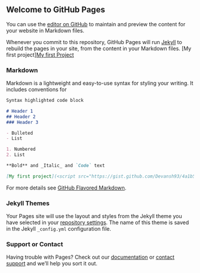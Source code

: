 ## Welcome to GitHub Pages

You can use the [editor on GitHub](https://github.com/Devansh93/devansh93.github.io/edit/master/index.md) to maintain and preview the content for your website in Markdown files.

Whenever you commit to this repository, GitHub Pages will run [Jekyll](https://jekyllrb.com/) to rebuild the pages in your site, from the content in your Markdown files.
[My first project]<a href = "https://gist.github.com/Devansh93/4a1b50c81596d60dc0e8435eee4ddbd7">My first Project</a>
### Markdown

Markdown is a lightweight and easy-to-use syntax for styling your writing. It includes conventions for

```markdown
Syntax highlighted code block

# Header 1
## Header 2
### Header 3

- Bulleted
- List

1. Numbered
2. List

**Bold** and _Italic_ and `Code` text

[My first project](<script src="https://gist.github.com/Devansh93/4a1b50c81596d60dc0e8435eee4ddbd7.js"></script>) and ![Image](src)
```

For more details see [GitHub Flavored Markdown](https://guides.github.com/features/mastering-markdown/).

### Jekyll Themes

Your Pages site will use the layout and styles from the Jekyll theme you have selected in your [repository settings](https://github.com/Devansh93/devansh93.github.io/settings). The name of this theme is saved in the Jekyll `_config.yml` configuration file.

### Support or Contact

Having trouble with Pages? Check out our [documentation](https://help.github.com/categories/github-pages-basics/) or [contact support](https://github.com/contact) and we’ll help you sort it out.
